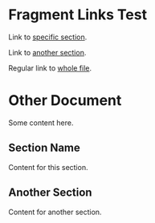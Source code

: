 # Fragment Links Test

Link to [specific section](#other.md#section-name).

Link to [another section](#other.md#another-section).

Regular link to [whole file](#other.md).


# Other Document

Some content here.

## Section Name

Content for this section.

## Another Section

Content for another section.
